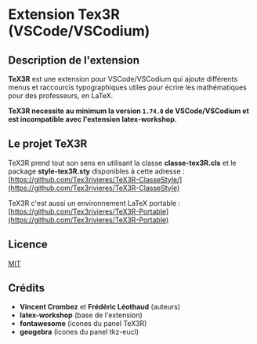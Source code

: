 # Extension Tex3R (VSCode/VSCodium)

## Description de l'extension

**TeX3R** est une extension pour VSCode/VSCodium qui ajoute différents menus et raccourcis typographiques utiles pour écrire les mathématiques pour des professeurs, en LaTeX. 

**TeX3R necessite au minimum la version `1.74.0` de VSCode/VSCodium et est incompatible avec l'extension latex-workshop.**

## Le projet TeX3R

TeX3R prend tout son sens en utilisant la classe **classe-tex3R.cls** et le package **style-tex3R.sty** disponibles à cette adresse : [https://github.com/Tex3rivieres/TeX3R-ClasseStyle/](https://github.com/Tex3rivieres/TeX3R-ClasseStyle)

TeX3R c'est aussi un environnement LaTeX portable : [https://github.com/Tex3rivieres/TeX3R-Portable](https://github.com/Tex3rivieres/TeX3R-Portable)

## Licence

[MIT](https://opensource.org/licenses/MIT)

## Crédits

- **Vincent Crombez** et **Frédéric Léothaud** (auteurs)
- **latex-workshop** (base de l'extension)
- **fontawesome** (icones du panel TeX3R)
- **geogebra** (icones du panel tkz-eucl)